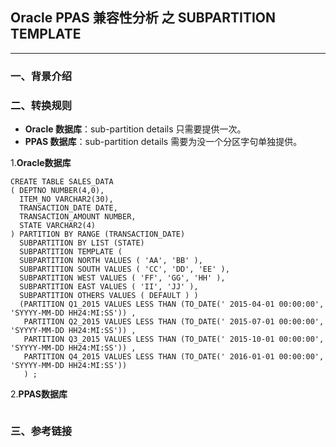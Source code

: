 ## Oracle PPAS 兼容性分析 之 SUBPARTITION TEMPLATE
---

### 一、背景介绍


### 二、转换规则
+ **Oracle 数据库**：sub-partition details 只需要提供一次。
+ **PPAS 数据库**：sub-partition details 需要为没一个分区字句单独提供。

1.**Oracle数据库**
```
CREATE TABLE SALES_DATA
( DEPTNO NUMBER(4,0),
  ITEM_NO VARCHAR2(30),
  TRANSACTION_DATE DATE,
  TRANSACTION_AMOUNT NUMBER,
  STATE VARCHAR2(4)
) PARTITION BY RANGE (TRANSACTION_DATE)
  SUBPARTITION BY LIST (STATE)
  SUBPARTITION TEMPLATE (
  SUBPARTITION NORTH VALUES ( 'AA', 'BB' ),
  SUBPARTITION SOUTH VALUES ( 'CC', 'DD', 'EE' ),
  SUBPARTITION WEST VALUES ( 'FF', 'GG', 'HH' ),
  SUBPARTITION EAST VALUES ( 'II', 'JJ' ),
  SUBPARTITION OTHERS VALUES ( DEFAULT ) )
  (PARTITION Q1_2015 VALUES LESS THAN (TO_DATE(' 2015-04-01 00:00:00', 'SYYYY-MM-DD HH24:MI:SS')) ,
   PARTITION Q2_2015 VALUES LESS THAN (TO_DATE(' 2015-07-01 00:00:00', 'SYYYY-MM-DD HH24:MI:SS')) ,
   PARTITION Q3_2015 VALUES LESS THAN (TO_DATE(' 2015-10-01 00:00:00', 'SYYYY-MM-DD HH24:MI:SS')) ,
   PARTITION Q4_2015 VALUES LESS THAN (TO_DATE(' 2016-01-01 00:00:00', 'SYYYY-MM-DD HH24:MI:SS'))
   ) ;

```

2.**PPAS数据库**
```

```



### 三、参考链接

